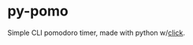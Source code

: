 # py-pomo

Simple CLI pomodoro timer, made with python w/[click](https://click.palletsprojects.com/).
